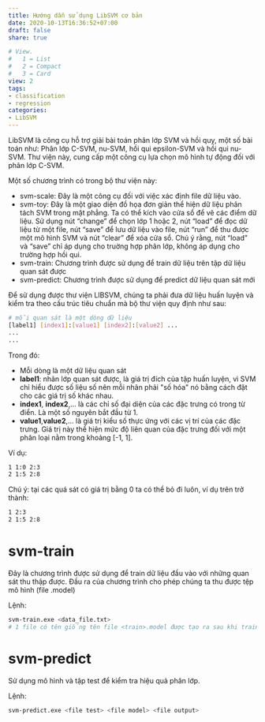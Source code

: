 ```yaml
---
title: Hướng dẫn sử dụng LibSVM cơ bản
date: 2020-10-13T16:36:52+07:00
draft: false
share: true

# View.
#   1 = List
#   2 = Compact
#   3 = Card
view: 2
tags:
- classification
- regression
categories:
- LibSVM
---
```


LibSVM là công cụ hỗ trợ giải bài toán phân lớp SVM và hồi quy, một số bài toán như: Phân lớp C-SVM, nu-SVM, hồi qui epsilon-SVM và hồi qui nu-SVM. Thư viện này, cung cấp một công cụ lựa chọn mô hình tự động đối với phân lớp C-SVM.

Một số chương trình có trong bộ thư viện này:

* svm-scale: Đây là một công cụ đối với việc xác định file dữ liệu vào.
* svm-toy: Đây là một giao diện đồ họa đơn giản thể hiện dữ liệu phân tách SVM trong mặt phẳng. Ta có thể kích vào cửa sổ để vẽ các điểm dữ liệu. Sử dụng nút “change” để chọn lớp 1 hoặc 2, nút “load” để đọc dữ liệu từ một file, nút “save” để lưu dữ liệu vào file, nút “run” để thu được một mô hình SVM và nút “clear” để xóa cửa sổ. Chú ý rằng, nút “load” và “save” chỉ áp dụng cho truờng hợp phân lớp, không áp dụng cho trường hợp hồi qui.
* svm-train: Chương trình được sử dụng để train dữ liệu trên tập dữ liệu quan sát được
* svm-predict: Chương trình được sử dụng để predict dữ liệu quan sát mới


Để sử dụng được thư viện LIBSVM, chúng ta phải đưa dữ liệu huấn luyện và kiểm tra theo cấu trúc tiêu chuẩn mà bộ thư viện quy định như sau:

```bash
# mỗi quan sát là một dòng dữ liệu
[label1] [index1]:[value1] [index2]:[value2] ...
...
...
```

Trong đó:

- Mỗi dòng là một dữ liệu quan sát
- **label1**: nhãn lớp quan sát được, là giá trị đích của tập huấn luyện, vì SVM chỉ hiểu được số liệu số nên mỗi nhãn phải "số hóa" nó bằng cách đặt cho các giá trị số khác nhau.
- **index1**, **index2**,... là các chỉ số đại diện của các đặc trưng có trong từ điển. Là một số nguyên bắt đầu từ 1.
- **value1**,**value2**,... là giá trị kiểu số thực ứng với các vị trí của các đặc trưng. Giá trị này thể hiện mức độ liên quan của đặc trưng đối với một phân loại nằm trong khoảng [-1, 1].

Ví dụ:

```bash
1 1:0 2:3
2 1:5 2:8
```

Chú ý: tại các quá sát có giá trị bằng 0 ta có thể bỏ đi luôn, ví dụ trên trở thành:

```bash
1 2:3
2 1:5 2:8
```

# svm-train

Đây là chương trình được sử dụng để train dữ liệu đầu vào với những quan sát thu thập được. Đầu ra của chương trình cho phép chúng ta thu được tệp mô hình (file .model)

Lệnh: 

```bash
svm-train.exe <data_file.txt>
# 1 file có tên giống tên file <train>.model được tạo ra sau khi train thành công
```

# svm-predict

Sử dụng mô hình và tập test để kiểm tra hiệu quả phân lớp.

Lệnh: 

```bash
svm-predict.exe <file test> <file model> <file output>
```

